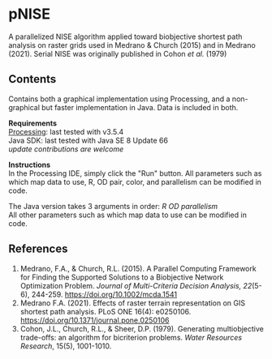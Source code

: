# pNISE
A parallelized NISE algorithm applied toward biobjective shortest path analysis on raster grids used in Medrano & Church (2015) and in Medrano (2021). Serial NISE was originally published in Cohon *et al.* (1979)  
  
## Contents
Contains both a graphical implementation using Processing, and a non-graphical but faster implementation in Java. Data is included in both.
  
**Requirements**  
[Processing](https://processing.org/): last tested with v3.5.4  
Java SDK: last tested with Java SE 8 Update 66  
*update contributions are welcome*  

**Instructions**  
In the Processing IDE, simply click the "Run" button. All parameters such as which map data to use, R, OD pair, color, and parallelism can be modified in code.  
  
The Java version takes 3 arguments in order: *R OD parallelism*  
All other parameters such as which map data to use can be modified in code.  
  
## References  
1. Medrano, F.A., & Church, R.L. (2015). A Parallel Computing Framework for Finding the Supported Solutions to a Biobjective Network Optimization Problem. *Journal of Multi-Criteria Decision Analysis, 22*(5-6), 244-259. https://doi.org/10.1002/mcda.1541  
2. Medrano F.A. (2021). Effects of raster terrain representation on GIS shortest path analysis. PLoS ONE 16(4): e0250106. https://doi.org/10.1371/journal.pone.0250106
3. Cohon, J.L., Church, R.L., & Sheer, D.P. (1979). Generating multiobjective trade-offs: an algorithm for bicriterion problems. *Water Resources Research*, 15(5), 1001-1010. 
